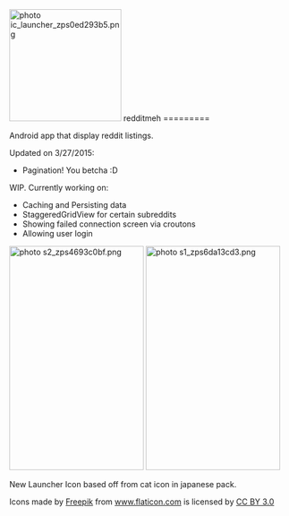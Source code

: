 <img src="http://i1314.photobucket.com/albums/t572/awula333/ic_launcher_zps0ed293b5.png" width="200px" height="200px" border="0" alt=" photo ic_launcher_zps0ed293b5.png"/>
redditmeh
=========

Android app that display reddit listings.

Updated on 3/27/2015:
- Pagination! You betcha :D

WIP.
Currently working on:
- Caching and Persisting data
- StaggeredGridView for certain subreddits
- Showing failed connection screen via croutons
- Allowing user login

<img src="http://i1314.photobucket.com/albums/t572/awula333/s2_zps4693c0bf.png" width="240px" height="400px" border="0" alt=" photo s2_zps4693c0bf.png"/>
<img src="http://i1314.photobucket.com/albums/t572/awula333/s1_zps6da13cd3.png" width="240px" height="400px" border="0" alt=" photo s1_zps6da13cd3.png"/>

New Launcher Icon based off from cat icon in japanese pack.

<div>Icons made by <a href="http://www.freepik.com" title="Freepik">Freepik</a> from <a href="http://www.flaticon.com" title="Flaticon">www.flaticon.com</a>         is licensed by <a href="http://creativecommons.org/licenses/by/3.0/" title="Creative Commons BY 3.0">CC BY 3.0</a></div>